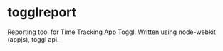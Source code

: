# togglreport
Reporting tool for Time Tracking App Toggl. Written using node-webkit (appjs),  toggl api.

